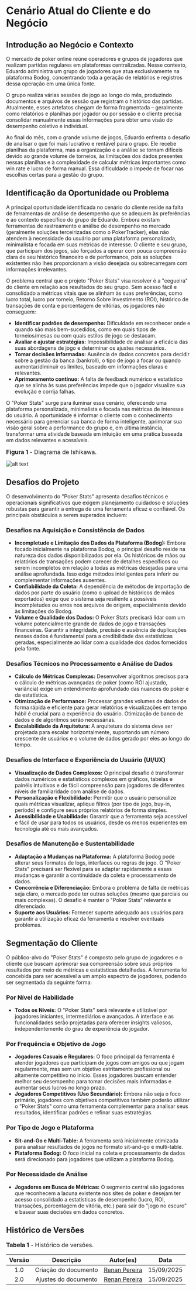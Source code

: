 # Cenário Atual do Cliente e do Negócio

## Introdução ao Negócio e Contexto
O mercado de poker online reúne operadores e grupos de jogadores que realizam partidas regulares em plataformas centralizadas. Nesse contexto, Eduardo administra um grupo de jogadores que atua exclusivamente na plataforma Bodog, concentrando toda a geração de relatórios e registros dessa operação em uma única fonte.

O grupo realiza várias sessões de jogo ao longo do mês, produzindo documentos e arquivos de sessão que registram o histórico das partidas. Atualmente, esses artefatos chegam de forma fragmentada – geralmente como relatórios e planilhas por jogador ou por sessão e o cliente precisa consolidar manualmente essas informações para obter uma visão do desempenho coletivo e individual.

Ao final do mês, com o grande volume de jogos, Eduardo enfrenta o desafio de analisar o que foi mais lucrativo e rentável para o grupo. Ele recebe planilhas da plataforma, mas a organização e a análise se tornam difíceis devido ao grande volume de torneios, às limitações dos dados presentes nessas planilhas e à complexidade de calcular métricas importantes como win rate e lucro de forma manual. Essa dificuldade o impede de focar nas escolhas certas para a gestão do grupo.

## Identificação da Oportunidade ou Problema
A principal oportunidade identificada no cenário do cliente reside na falta de ferramentas de análise de desempenho que se adequem às preferências e ao contexto específico do grupo de Eduardo. Embora existam ferramentas de rastreamento e análise de desempenho no mercado (geralmente soluções terceirizadas como o PokerTracker), elas não atendem à necessidade do usuário por uma plataforma personalizada, minimalista e focada em suas métricas de interesse. O cliente e seu grupo, que participam dos jogos, são forçados a operar com pouca compreensão clara de seu histórico financeiro e de performance, pois as soluções existentes não lhes proporcionam a visão desejada ou sobrecarregam com informações irrelevantes.

O problema central que o projeto "Poker Stats" visa resolver é a "cegueira" do cliente em relação aos resultados do seu grupo. Sem acesso fácil e consolidado a métricas vitais que se alinham às suas preferências, como lucro total, lucro por torneio, Retorno Sobre Investimento (ROI), histórico de transações de conta e porcentagem de vitórias, os jogadores não conseguem:

- **Identificar padrões de desempenho:** Dificuldade em reconhecer onde e quando são mais bem-sucedidos, como em quais tipos de torneios/mesas ou com quais estilos de jogo se destacam.  
- **Avaliar e ajustar estratégias:** Impossibilidade de analisar a eficácia das suas abordagens de jogo e determinar os ajustes necessários.  
- **Tomar decisões informadas:** Ausência de dados concretos para decidir sobre a gestão da banca (bankroll), o tipo de jogo a focar ou quando aumentar/diminuir os limites, baseado em informações claras e relevantes.  
- **Aprimoramento contínuo:** A falta de feedback numérico e estatístico que se alinha às suas preferências impede que o jogador visualize sua evolução e corrija falhas.  

O "Poker Stats" surge para iluminar esse cenário, oferecendo uma plataforma personalizada, minimalista e focada nas métricas de interesse do usuário. A oportunidade é informar o cliente com o conhecimento necessário para gerenciar sua banca de forma inteligente, aprimorar sua visão geral sobre a performance do grupo e, em última instância, transformar uma atividade baseada em intuição em uma prática baseada em dados relevantes e acessíveis.

<font size="3"><p style="text-align: left">**Figura 1** - Diagrama de Ishikawa.</p></font>

![alt text](../imagens/DiagramaIshikawa.jpg)

## Desafios do Projeto
O desenvolvimento do "Poker Stats" apresenta desafios técnicos e operacionais significativos que exigem planejamento cuidadoso e soluções robustas para garantir a entrega de uma ferramenta eficaz e confiável. Os principais obstáculos a serem superados incluem:

### Desafios na Aquisição e Consistência de Dados
- **Incompletude e Limitação dos Dados da Plataforma (Bodog):** Embora focado inicialmente na plataforma Bodog, o principal desafio reside na natureza dos dados disponibilizados por ela. Os históricos de mãos ou relatórios de transações podem carecer de detalhes específicos ou serem incompletos em relação a todas as métricas desejadas para uma análise aprofundada. Isso exige métodos inteligentes para inferir ou complementar informações ausentes.  
- **Confiabilidade da Coleta:** A dependência de métodos de importação de dados por parte do usuário (como o upload de históricos de mãos exportados) exige que o sistema seja resiliente a possíveis incompletudes ou erros nos arquivos de origem, especialmente devido às limitações do Bodog.  
- **Volume e Qualidade dos Dados:** O Poker Stats precisará lidar com um volume potencialmente grande de dados de jogo e transações financeiras. Garantir a integridade, precisão e ausência de duplicações nesses dados é fundamental para a credibilidade das estatísticas geradas, especialmente ao lidar com a qualidade dos dados fornecidos pela fonte.  

### Desafios Técnicos no Processamento e Análise de Dados
- **Cálculo de Métricas Complexas:** Desenvolver algoritmos precisos para o cálculo de métricas avançadas de poker (como ROI ajustado, variância) exige um entendimento aprofundado das nuances do poker e da estatística.  
- **Otimização de Performance:** Processar grandes volumes de dados de forma rápida e eficiente para gerar relatórios e visualizações em tempo hábil é crucial para a experiência do usuário. Otimização de banco de dados e de algoritmos serão necessárias.  
- **Escalabilidade da Arquitetura:** A arquitetura do sistema deve ser projetada para escalar horizontalmente, suportando um número crescente de usuários e o volume de dados gerado por eles ao longo do tempo.  

### Desafios de Interface e Experiência do Usuário (UI/UX)
- **Visualização de Dados Complexos:** O principal desafio é transformar dados numéricos e estatísticos complexos em gráficos, tabelas e painéis intuitivos e de fácil compreensão para jogadores de diferentes níveis de familiaridade com análise de dados.  
- **Personalização e Flexibilidade:** Permitir que o usuário personalize quais métricas visualizar, aplique filtros (por tipo de jogo, buy-in, período) e configure seus próprios relatórios de forma simples.  
- **Acessibilidade e Usabilidade:** Garantir que a ferramenta seja acessível e fácil de usar para todos os usuários, desde os menos experientes em tecnologia até os mais avançados.  

### Desafios de Manutenção e Sustentabilidade
- **Adaptação a Mudanças na Plataforma:** A plataforma Bodog pode alterar seus formatos de logs, interfaces ou regras de jogo. O "Poker Stats" precisará ser flexível para se adaptar rapidamente a essas mudanças e garantir a continuidade da coleta e processamento de dados.  
- **Concorrência e Diferenciação:** Embora o problema de falta de métricas seja claro, o mercado pode ter outras soluções (mesmo que parciais ou mais complexas). O desafio é manter o "Poker Stats" relevante e diferenciado.  
- **Suporte aos Usuários:** Fornecer suporte adequado aos usuários para garantir a utilização eficaz da ferramenta e resolver eventuais problemas.  

## Segmentação do Cliente
O público-alvo do "Poker Stats" é composto pelo grupo de jogadores e o cliente que buscam aprimorar sua compreensão sobre seus próprios resultados por meio de métricas e estatísticas detalhadas. A ferramenta foi concebida para ser acessível a um amplo espectro de jogadores, podendo ser segmentada da seguinte forma:

### Por Nível de Habilidade
- **Todos os Níveis:** O "Poker Stats" será relevante e utilizável por jogadores iniciantes, intermediários e avançados. A interface e as funcionalidades serão projetadas para oferecer insights valiosos, independentemente do grau de experiência do jogador.  

### Por Frequência e Objetivo de Jogo
- **Jogadores Casuais e Regulares:** O foco principal da ferramenta é atender jogadores que participam de jogos com amigos ou que jogam regularmente, mas sem um objetivo estritamente profissional ou altamente competitivo no início. Esses jogadores buscam entender melhor seu desempenho para tomar decisões mais informadas e aumentar seus lucros no longo prazo.  
- **Jogadores Competitivos (Uso Secundário):** Embora não seja o foco primário, jogadores com objetivos competitivos também poderão utilizar o "Poker Stats" como uma ferramenta complementar para analisar seus resultados, identificar padrões e refinar suas estratégias.  

### Por Tipo de Jogo e Plataforma
- **Sit-and-Go e Multi-Table:** A ferramenta será inicialmente otimizada para analisar resultados de jogos no formato sit-and-go e multi-table.  
- **Plataforma Bodog:** O foco inicial na coleta e processamento de dados será direcionado para jogadores que utilizam a plataforma Bodog.  

### Por Necessidade de Análise
- **Jogadores em Busca de Métricas:** O segmento central são jogadores que reconhecem a lacuna existente nos sites de poker e desejam ter acesso consolidado a estatísticas de desempenho (lucro, ROI, transações, porcentagem de vitória, etc.) para sair do "jogo no escuro" e basear suas decisões em dados concretos.  

## Histórico de Versões

<font size="3"><p style="text-align: left">**Tabela 1** - Histórico de versões.</p></font>

| Versão |        Descrição         |                      Autor(es)                      |    Data    |
| :----: | :----------------------: | :-------------------------------------------------: | :--------:  
|  1.0   | Criação do documento | [Renan Pereira](https://github.com/renanpr7)     | 15/09/2025 | 
|  2.0   | Ajustes do documento | [Renan Pereira](https://github.com/renanpr7)     | 15/09/2025 | 